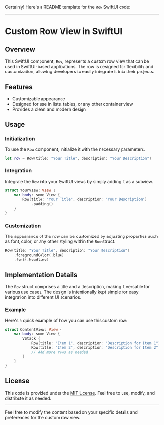 Certainly! Here's a README template for the `Row` SwiftUI code:

---

# Custom Row View in SwiftUI

## Overview

This SwiftUI component, `Row`, represents a custom row view that can be used in SwiftUI-based applications. The row is designed for flexibility and customization, allowing developers to easily integrate it into their projects.

## Features

- Customizable appearance
- Designed for use in lists, tables, or any other container view
- Provides a clean and modern design

## Usage

### Initialization

To use the `Row` component, initialize it with the necessary parameters.

```swift
let row = Row(title: "Your Title", description: "Your Description")
```

### Integration

Integrate the `Row` into your SwiftUI views by simply adding it as a subview.

```swift
struct YourView: View {
    var body: some View {
        Row(title: "Your Title", description: "Your Description")
            .padding()
    }
}
```

### Customization

The appearance of the row can be customized by adjusting properties such as font, color, or any other styling within the `Row` struct.

```swift
Row(title: "Your Title", description: "Your Description")
    .foregroundColor(.blue)
    .font(.headline)
```

## Implementation Details

The `Row` struct comprises a title and a description, making it versatile for various use cases. The design is intentionally kept simple for easy integration into different UI scenarios.

### Example

Here's a quick example of how you can use this custom row:

```swift
struct ContentView: View {
    var body: some View {
        VStack {
            Row(title: "Item 1", description: "Description for Item 1")
            Row(title: "Item 2", description: "Description for Item 2")
            // Add more rows as needed
        }
    }
}
```

## License

This code is provided under the [MIT License](LICENSE). Feel free to use, modify, and distribute it as needed.

---

Feel free to modify the content based on your specific details and preferences for the custom row view.
